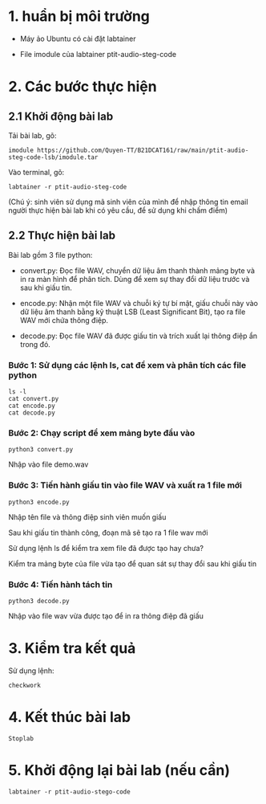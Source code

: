 # 1. huẩn bị môi trường

- Máy ảo Ubuntu có cài đặt labtainer

- File imodule của labtainer ptit-audio-steg-code 

# 2. Các bước thực hiện

## 2.1 Khởi động bài lab

Tải bài lab, gõ:

    imodule https://github.com/Quyen-TT/B21DCAT161/raw/main/ptit-audio-steg-code-lsb/imodule.tar

Vào terminal, gõ:

    labtainer -r ptit-audio-steg-code

(Chú ý: sinh viên sử dụng mã sinh viên của mình để nhập thông tin email người thực hiện bài lab khi có yêu cầu, để sử dụng khi chấm điểm)

## 2.2 Thực hiện bài lab

Bài lab gồm 3 file python: 

- convert.py: Đọc file WAV, chuyển dữ liệu âm thanh thành mảng byte và in ra màn hình để phân tích. Dùng để xem sự thay đổi dữ liệu trước và sau khi giấu tin.

- encode.py: Nhận một file WAV và chuỗi ký tự bí mật, giấu chuỗi này vào dữ liệu âm thanh bằng kỹ thuật LSB (Least Significant Bit), tạo ra file WAV mới chứa thông điệp.

- decode.py: Đọc file WAV đã được giấu tin và trích xuất lại thông điệp ẩn trong đó.

### Bước 1: Sử dụng các lệnh ls, cat để xem và phân tích các file python 

    ls -l 
    cat convert.py
    cat encode.py
    cat decode.py 

### Bước 2: Chạy script để xem mảng byte đầu vào

    python3 convert.py

Nhập vào file demo.wav

### Bước 3: Tiến hành giấu tin vào file WAV và xuất ra 1 file mới 

    python3 encode.py

Nhập tên file và thông điệp sinh viên muốn giấu 

Sau khi giấu tin thành công, đoạn mã sẽ tạo ra 1 file wav mới

Sử dụng lệnh ls để kiểm tra xem file đã được tạo hay chưa?

Kiểm tra mảng byte của file vừa tạo để quan sát sự thay đổi sau khi giấu tin 

### Bước 4: Tiến hành tách tin

    python3 decode.py

Nhập vào file wav vừa được tạo để in ra thông điệp đã giấu 

# 3. Kiểm tra kết quả

Sử dụng lệnh: 

    checkwork

# 4. Kết thúc bài lab

    Stoplab

# 5. Khởi động lại bài lab (nếu cần)

    labtainer -r ptit-audio-stego-code
